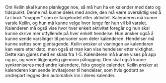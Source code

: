 Om Keilin skal kunne planlegge noe, så må hun ha en kalender med dato og tidspunkt. Denne må kunne deles med andre, den må være oversiktlig ved å ta i bruk "mapper" som er fargekodet etter aktivitet. Kalenderen må kunne varsle Keilin, og hun må kunne velge hvor lenge før hun vil bli varslet. Kalenderen må også vise hvor hver enkelt aktivitet foregår og hun skal kunne skrive mer utfyllende på hver enkelt hendelse. Hun ønsker også å kunne sende varslinger til personer som deler kalenderen. Hendelser må kunne settes som gjentagende. Keilin ønsker at visningen av kalenderen kan være etter dato, men også at man kan vise hendelser etter viktighet. Dette kan gjøres med en skala fra 1-5. Kalenderen må kunne vises på app og pc, og være tilgjengelig gjennom pålogging. Den skal også kunne synkroniseres med andre kalendere, feks google calender. Keilin ønsker at kalenderen kan sende invitasjoner til hendelser, som hvis godtatt av andrepart legges den automatisk inn i deres kalender.
